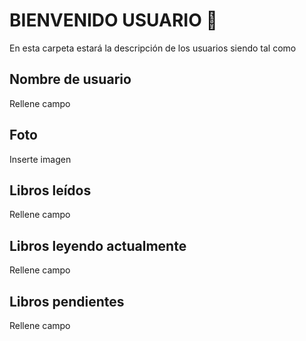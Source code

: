 # BIENVENIDO USUARIO 👋

En esta carpeta estará la descripción de los usuarios siendo tal como

## Nombre de usuario
Rellene campo

## Foto
Inserte imagen

## Libros leídos
Rellene campo

## Libros leyendo actualmente
Rellene campo

## Libros pendientes
Rellene campo


